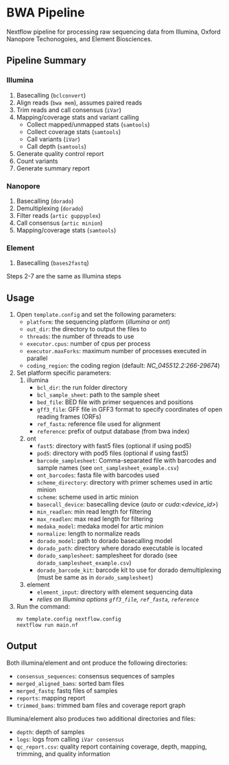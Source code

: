 # BWA Pipeline
Nextflow pipeline for processing raw sequencing data from Illumina, Oxford Nanopore Techonogoies, and Element Biosciences.
## Pipeline Summary

### Illumina

1. Basecalling (`bclconvert`)
2. Align reads (`bwa mem`), assumes paired reads
3. Trim reads and call consensus (`iVar`)
4. Mapping/coverage stats and variant calling
    * Collect mapped/unmapped stats (`samtools`)
    * Collect coverage stats (`samtools`)
    * Call variants (`iVar`)
    * Call depth (`samtools`)
5. Generate quality control report
6. Count variants
7. Generate summary report

### Nanopore

1. Basecalling (`dorado`)
2. Demultiplexing (`dorado`)
3. Filter reads (`artic guppyplex`)
4. Call consensus (`artic minion`)
5. Mapping/coverage stats (`samtools`)

### Element

1. Basecalling (`bases2fastq`)

Steps 2-7 are the same as Illumina steps

## Usage

1. Open `template.config` and set the following parameters:
    * `platform`: the sequencing platform (*illumina* or *ont*) 
    * `out_dir`: the directory to output the files to
    * `threads`: the number of threads to use
    * `executor.cpus`: number of cpus per process
    * `executor.maxForks`: maximum number of processes executed in parallel
    * `coding_region`: the coding region (default: *NC_045512.2:266-29674*)
2. Set platform specific parameters:
    1. illumina
        * `bcl_dir`: the run folder directory
        * `bcl_sample_sheet`:  path to the sample sheet
        * `bed_file`: BED file with primer sequences and positions
        * `gff3_file`: GFF file in  GFF3 format to specify coordinates of open reading frames (ORFs)
        * `ref_fasta`: reference file used for alignment
        * `reference`: prefix of output database (from bwa index)
    2. ont
        * `fast5`: directory with fast5 files (optional if using pod5)
        * `pod5`: directory with pod5 files (optional if using fast5)
        * `barcode_samplesheet`: Comma-separated file with barcodes and sample names (see `ont_samplesheet_example.csv`)
        * `ont_barcodes`: fasta file with barcodes used
        * `scheme_directory`: directory with primer schemes used in artic minion
        * `scheme`: scheme used in artic minion
        * `basecall_device`: basecalling device (*auto* or *cuda:\<device_id>*)
        * `min_readlen`: min read length for filtering
        * `max_readlen`: max read length for filtering
        * `medaka_model`: medaka model for artic minion
        * `normalize`: length to normalize reads
        * `dorado_model`: path to dorado basecalling model
        * `dorado_path`: directory where dorado executable is located
        * `dorado_samplesheet`: samplesheet for dorado (see `dorado_samplesheet_example.csv`)
        * `dorado_barcode_kit`: barcode kit to use for dorado demultiplexing (must be same as in `dorado_samplesheet`)
    3. element
        * `element_input`: directory with element sequencing data
        * *relies on Illumina options `gff3_file`, `ref_fasta`, `reference`*
3. Run the command:   
    ```
    mv template.config nextflow.config
    nextflow run main.nf
    ```

## Output
Both illumina/element and ont produce the following directories:
* `consensus_sequences`: consensus sequences of samples
* `merged_aligned_bams`: sorted bam files
* `merged_fastq`: fastq files of samples
* `reports`: mapping report
* `trimmed_bams`: trimmed bam files and coverage report graph

Illumina/element also produces two additional directories and files:
* `depth`: depth of samples
* `logs`: logs from calling `iVar consensus`
* `qc_report.csv`: quality report containing coverage, depth, mapping, trimming, and quality information